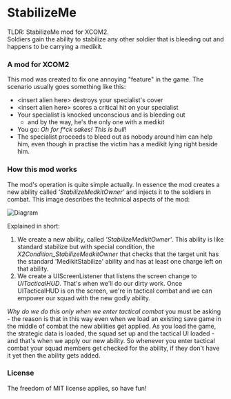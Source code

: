 # StabilizeMe

TLDR: StabilizeMe mod for XCOM2. \
Soldiers gain the ability to stabilize any other soldier that is bleeding out and happens to be carrying a medikit.

### A mod for XCOM2

This mod was created to fix one annoying "feature" in the game. The scenario usually goes something like this:

- \<insert alien here\> destroys your specialist's cover
- \<insert alien here\> scores a critical hit on your specialist
- Your specialist is knocked unconscious and is bleeding out
  - and by the way, he's the only one with a medikit
- You go: _Oh for f*ck sakes! This is bull!_
- The specialist proceeds to bleed out as nobody around him can help him, even though in practise the victim has a medikit lying right beside him.
 
### How this mod works

The mod's operation is quite simple actually. In essence the mod creates a new ability called _'StabilizeMedkitOwner'_ and injects it to the soldiers in combat. This image describes the technical aspects of the mod:

![Diagram](http://i.imgur.com/toIZ2iA.png "Diagram")

Explained in short:
1. We create a new ability, called _'StabilizeMedkitOwner'_. This ability is like standard stabilize but with special condition, the _X2Condition_StabilizeMedkitOwner_ that checks that the target unit has the standard 'MedikitStabilize' ability and has at least one charge left on that ability.
2. We create a UIScreenListener that listens the screen change to _UITacticalHUD_. That's when we'll do our dirty work. Once UITacticalHUD is on the screen, we're in tactical combat and we can empower our squad with the new godly ability.

_Why do we do this only when we enter tactical combat_ you must be asking - the reason is that in this way even when we load an existing save game in the middle of combat the new abilities get applied. As you load the game, the strategic data is loaded, the squad set up and the tactical UI loaded - and that's when we apply our new ability. So whenever you enter tactical combat your squad members get checked for the ability, if they don't have it yet then the ability gets added.

### License

The freedom of MIT license applies, so have fun!

